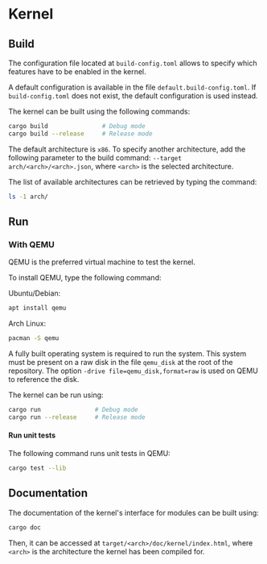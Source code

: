 # Kernel

## Build

The configuration file located at `build-config.toml` allows to specify which features have to be enabled in the kernel.

A default configuration is available in the file `default.build-config.toml`.
If `build-config.toml` does not exist, the default configuration is used instead.

The kernel can be built using the following commands:

```sh
cargo build               # Debug mode
cargo build --release     # Release mode
```

The default architecture is `x86`. To specify another architecture, add the following parameter to the build command: `--target arch/<arch>/<arch>.json`, where `<arch>` is the selected architecture.

The list of available architectures can be retrieved by typing the command:

```sh
ls -1 arch/
```



## Run

### With QEMU

QEMU is the preferred virtual machine to test the kernel.

To install QEMU, type the following command:

Ubuntu/Debian:

```sh
apt install qemu
```

Arch Linux:

```sh
pacman -S qemu
```

A fully built operating system is required to run the system. This system must be present on a raw disk in the file `qemu_disk` at the root of the repository. The option `-drive file=qemu_disk,format=raw` is used on QEMU to reference the disk.

The kernel can be run using:

```sh
cargo run               # Debug mode
cargo run --release     # Release mode
```


#### Run unit tests

The following command runs unit tests in QEMU:

```sh
cargo test --lib
```



## Documentation

The documentation of the kernel's interface for modules can be built using:

```sh
cargo doc
```

Then, it can be accessed at `target/<arch>/doc/kernel/index.html`, where `<arch>` is the architecture the kernel has been compiled for.
